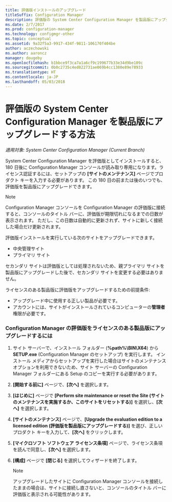 ```yaml
---
title: 評価版インストールのアップグレード
titleSuffix: Configuration Manager
description: 評価版の System Center Configuration Manager を製品版にアップグレードする方法について説明します。
ms.date: 2/7/2017
ms.prod: configuration-manager
ms.technology: configmgr-other
ms.topic: conceptual
ms.assetid: 9a32f5a3-9917-434f-9811-106170f404be
author: aczechowski
ms.author: aaroncz
manager: dougeby
ms.openlocfilehash: b1bbce9f3ca7a1a6cf9c199677b33e34d9be109c
ms.sourcegitcommit: 0b0c2735c4ed822731ae069b4cc1380e89e78933
ms.translationtype: HT
ms.contentlocale: ja-JP
ms.lasthandoff: 05/03/2018
---
```

# <a name="upgrade-an-evaluation-installation-of-system-center-configuration-manager-to-a-full-installation"></a>評価版の System Center Configuration Manager を製品版にアップグレードする方法

*適用対象: System Center Configuration Manager (Current Branch)*

System Center Configuration Manager を評価版としてインストールすると、180 日後に Configuration Manager コンソールが読み取り専用になります。ライセンス認証するには、セットアップの **[サイトのメンテナンス]** ページでプロダクト キーを入力する必要があります。 この 180 日の前または後のいつでも、評価版を製品版にアップグレードできます。  

> [!NOTE]  
>  Configuration Manager コンソールを Configuration Manager の評価版に接続すると、コンソールのタイトル バーに、評価版が期限切れになるまでの日数が表示されます。 ただし、この日数は自動的に更新されず、サイトに新しく接続した場合だけ更新されます。  

 評価版インストールを実行している次のサイトをアップグレードできます。  

-   中央管理サイト  
-   プライマリ サイト  

セカンダリ サイトは評価版としては処理されないため、親プライマリ サイトを製品版にアップグレードした後で、セカンダリ サイトを変更する必要はありません。  

ライセンスのある製品版に評価版をアップグレードするための前提条件:  

-   アップグレード中に使用する正しい製品が必要です。  
-   アカウントには、サイトがインストールされているコンピューターの**管理者**権限が必要です。  

### <a name="to-upgrade-an-evaluation-version-of-configuration-manager-to-a-licensed-version"></a>Configuration Manager の評価版をライセンスのある製品版にアップグレードするには  

1.  サイト サーバーで、インストール フォルダー (**%path%\BIN\X64**) から **SETUP.exe** (Configuration Manager のセットアップ) を実行します。 インストール メディアからセットアップを実行した場合はサイトのメンテナンス オプションを利用できないため、サイト サーバーの Configuration Manager フォルダーにある Setup のコピーを実行する必要があります。  
2.  **[開始する前に]** ページで、**[次へ]** を選択します。  
3.  **[はじめに]** ページで **[Perform site maintenance or reset the Site (サイトのメンテナンスを実施するか、このサイトをリセットする)]** を選択し、**[次へ]** を選択します。  
4.  **[サイトのメンテナンス]** ページで、**[Upgrade the evaluation edition to a licensed edition (評価版を製品版にアップグレードする)]** を選び、正しいプロダクト キーを入力して、**[次へ]** をクリックします。  
5.  **[マイクロソフト ソフトウェア ライセンス条項]** ページで、ライセンス条項を読んで同意し、**[次へ]** を選択します。  
6.  **[構成]** ページで **[閉じる]** を選択してウィザードを終了します。  

    > [!NOTE]  
    >  アップグレードしたサイトに Configuration Manager コンソールを接続したままの場合は、サイトに接続し直さないと、コンソールのタイトル バーに評価版と表示される可能性があります。  
